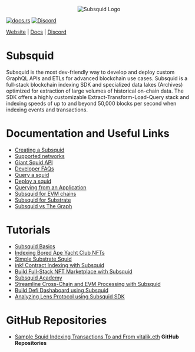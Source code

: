 
<p align="center">
<picture>
    <source srcset="https://uploads-ssl.webflow.com/63b5a9958fccedcf67d716ac/64662df3a5a568fd99e3600c_Squid_Pose_1_White-transparent-slim%201.png" media="(prefers-color-scheme: dark)">
    <img src="https://uploads-ssl.webflow.com/63b5a9958fccedcf67d716ac/64662df3a5a568fd99e3600c_Squid_Pose_1_White-transparent-slim%201.png" alt="Subsquid Logo">
</picture>
</p>


[![docs.rs](https://docs.rs/leptos/badge.svg)](https://docs.subsquid.io/)
[![Discord](https://img.shields.io/discord/1031524867910148188?color=%237289DA&label=discord)](https://discord.gg/subsquid)


[Website](https://subsquid.io) | [Docs](https://docs.rs/leptos/badge.svg) | [Discord](https://discord.gg/subsquid)


# Subsquid
Subsquid is the most dev-friendly way to develop and deploy custom GraphQL APIs and ETLs for advanced blockchain use cases. Subsquid is a full-stack blockchain indexing SDK and specialized data lakes (Archives) optimized for extraction of large volumes of historical on-chain data. The SDK offers a highly customizable Extract-Transform-Load-Query stack and indexing speeds of up to and beyond 50,000 blocks per second when indexing events and transactions.

# Documentation and Useful Links
- [Creating a Subsquid](https://docs.subsquid.io/tutorials/)
- [Supported networks](https://docs.subsquid.io/evm-indexing/supported-networks/)
- [Giant Squid API](https://docs.subsquid.io/giant-squid-api/)
- [Developer FAQs](https://docs.subsquid.io/faq/)
- [Query a squid](https://docs.subsquid.io/query-squid/)
- [Deploy a squid](https://docs.subsquid.io/deploy-squid/)
- [Querying from an Application](https://thegraph.com/docs/en/querying/querying-from-an-application/)
- [Subsquid for EVM chains](https://docs.subsquid.io/examples/evm/)
- [Subsquid for Substrate](https://docs.subsquid.io/examples/substrate/)
- [Subsquid vs The Graph](https://docs.subsquid.io/migrate/subsquid-vs-thegraph/)

# Tutorials
- [Subsquid Basics](https://docs.subsquid.io/basics/)
- [Indexing Bored Ape Yacht Club NFTs](https://docs.subsquid.io/tutorials/bayc/)
- [Simple Substrate Squid](https://docs.subsquid.io/tutorials/create-a-simple-squid/)
- [ink! Contract Indexing with Subsquid]( https://docs.subsquid.io/tutorials/create-a-wasm-processing-squid/)
- [Build Full-Stack NFT Marketplace with Subsquid]( https://www.youtube.com/watch?v=Kt8qDmREDKU&ab_channel=subsquid)
- [Subsquid Academy](https://www.youtube.com/watch?v=x4fEP0KJ3OE&list=PLH2948XqklrgTvG6-ro3eqS17j7n_raiN&ab_channel=subsquid)
- [Streamline Cross-Chain and EVM Processing with Subsquid](https://academy.moonbeam.network/p/moonbeam-subsquid)
- [Build Defi Dashaboard using Subsquid](https://www.youtube.com/watch?v=KVabPQqdKno&ab_channel=subsquid)
- [Analyzing Lens Protocol using Subsquid SDK](https://www.youtube.com/watch?v=6xAEEwlNm4E&ab_channel=subsquid)

# GitHub Repositories
- [Sample Squid Indexing Transactions To and From vitalik.eth](https://github.com/subsquid-labs/evm-transactions-example)
**GitHub Repositories**



